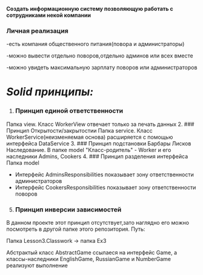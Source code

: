 **Создать информационную систему позволяющую работать с сотрудниками некой компании**
### Личная реализация
-есть компания общественного питания(повора и администраторы)

-можно вывести отдельно поворов,отдельно админов или всех вместе

-можно увидеть максимальную зарплату поворов или администраторов
# ***Solid принципы:***
1. ### Принцип единой ответственности
Папка view. Класс WorkerView отвечает только за печать данных
2. ### Принцип Открытости/закрытостии
Папка service. Класс WorkerService(неизменяемая основа) расширяется с помощью интерфейса DataService
3. ### Принцип подстановки Барбары Лисков
Наследование. В папке model "Класс-родитель" - Worker и его наследники Admins, Cookers 
4. ### Принцип разделения интерфейса
Папка model
+ Интерфейс AdminsResponsibilities показывает зону ответственности администраторов 
+ Интерфейс CookersResponsibilities показывает зону ответственности поворов
5. ### Принцип инверсии зависимостей
В данном проекте этот принцип отсутствует,зато наглядно его можно посмотреть в другой папке этого репозитория. Путь:

Папка Lesson3.Classwork -> папка Ex3

Абстрактый класс AbstractGame ссылаеся  на интерфейс Game, а классы-наследники EnglishGame, RussianGame и NumberGame реализуют выполнение
